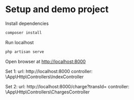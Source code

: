 # Setup and demo project

Install dependencies

```bash
composer install
```

Run localhost

```bash
php artisan serve
```

Open browser at [http://localhost:8000](http://localhost:8000)

Set 1:
    url: http://localhost:8000
        controller: \App\Http\Controllers\IndexController

        
Set 2:
    url: http://localhost:8000/charge?transId=
        controller: \App\Http\Controllers\ChargesController